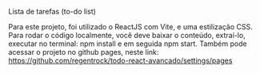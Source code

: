 Lista de tarefas (to-do list)

Para este projeto, foi utilizado o ReactJS com Vite, e uma estilização CSS.
Para rodar o código localmente, você deve baixar o conteúdo, extraí-lo, executar no terminal: npm install e em seguida npm start.
Também pode acessar o projeto no github pages, neste link: https://github.com/regentrock/todo-react-avancado/settings/pages
